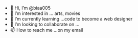 - 👋 Hi, I’m @biaa005
- 👀 I’m interested in ... arts, movies
- 🌱 I’m currently learning ...code to become a web designer
- 💞️ I’m looking to collaborate on ...
- 📫 How to reach me ...on my email

<!---
biaa005/biaa005 is a ✨ special ✨ repository because its `README.md` (this file) appears on your GitHub profile.
You can click the Preview link to take a look at your changes.
--->
